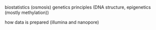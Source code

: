 biostatistics (osmosis)
genetics principles (DNA structure, epigenetics (mostly methylation))

how data is prepared (illumina and nanopore)



